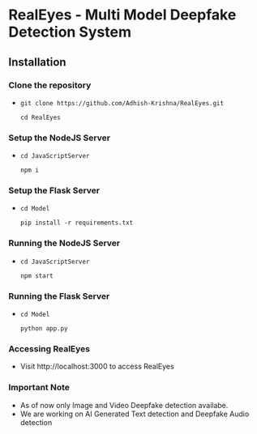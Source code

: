 # RealEyes - Multi Model Deepfake Detection System

## Installation

### Clone the repository
  - ```
    git clone https://github.com/Adhish-Krishna/RealEyes.git
    ```
    ```
    cd RealEyes
    ```
### Setup the NodeJS Server
  - ```
    cd JavaScriptServer
    ```
    ```
    npm i
    ```
### Setup the Flask Server
  - ```
    cd Model
    ```
    ```
    pip install -r requirements.txt
    ```
### Running the NodeJS Server
  - ```
    cd JavaScriptServer
    ```
    ```
    npm start
    ```
### Running the Flask Server
  - ```
    cd Model
    ```
    ```
    python app.py
    ```
### Accessing RealEyes
  - Visit http://localhost:3000 to access RealEyes


### Important Note
  - As of now only Image and Video Deepfake detection availabe.
  - We are working on AI Generated Text detection and Deepfake Audio detection
